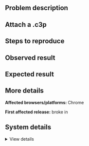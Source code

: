 ## Problem description



## Attach a .c3p



## Steps to reproduce



## Observed result



## Expected result



## More details



**Affected browsers/platforms:** Chrome

**First affected release:** broke in 

## System details

<details><summary>View details</summary>

Platform information
Product: Construct 3 r382 (beta)
Browser: Chrome 122.0.6261.95
Browser engine: Chromium
Context: browser
Operating system: Windows 11
Device type: desktop
Device pixel ratio: 1.5
Logical CPU cores: 16
Approx. device memory: 8 GB
User agent: Mozilla/5.0 (Windows NT 10.0; Win64; x64) AppleWebKit/537.36 (KHTML, like Gecko) Chrome/122.0.0.0 Safari/537.36
Language setting: en-US

Local storage
Storage quota (approx): 283 gb
Storage usage (approx): 96 mb (0%)
Persistant storage: Yes

Browser support notes
This list contains missing features that are not required, but could improve performance or user experience if supported.

Nothing is missing. Everything is OK!
WebGL information
Version string: WebGL 2.0 (OpenGL ES 3.0 Chromium)
Numeric version: 2
Supports NPOT textures: yes
Supports GPU profiling: no
Supports highp precision: yes
Vendor: Google Inc. (AMD)
Renderer: ANGLE (AMD, AMD Radeon(TM) Graphics (0x00001638) Direct3D11 vs_5_0 ps_5_0, D3D11)
Major performance caveat: no
Maximum texture size: 16384
Point size range: 1 to 1024
Extensions:

EXT_clip_control
EXT_color_buffer_float
EXT_color_buffer_half_float
EXT_conservative_depth
EXT_depth_clamp
EXT_disjoint_timer_query_webgl2
EXT_float_blend
EXT_polygon_offset_clamp
EXT_texture_compression_bptc
EXT_texture_compression_rgtc
EXT_texture_filter_anisotropic
EXT_texture_norm16
KHR_parallel_shader_compile
NV_shader_noperspective_interpolation
OES_draw_buffers_indexed
OES_texture_float_linear
OVR_multiview2
WEBGL_blend_func_extended
WEBGL_clip_cull_distance
WEBGL_compressed_texture_s3tc
WEBGL_compressed_texture_s3tc_srgb
WEBGL_debug_renderer_info
WEBGL_debug_shaders
WEBGL_lose_context
WEBGL_multi_draw
WEBGL_polygon_mode
WEBGL_provoking_vertex
Audio information
System sample rate: 48000 Hz
Output channels: 2
Output interpretation: speakers
Supported decode formats:

WebM Opus (audio/webm;codecs=opus)
WebM Vorbis (audio/webm;codecs=vorbis)
MPEG-4 Opus (audio/mp4;codecs=opus)
MPEG-4 AAC (audio/mp4;codecs=mp4a.40.2)
MP3 (audio/mpeg)
FLAC (audio/flac)
PCM WAV (audio/wav;codecs=1)
Supported encode formats:

WebM Opus (audio/webm;codecs=opus)
Video information
Supported decode formats:

WebM AV1 (video/webm;codecs=av01.0.00M.08)
WebM VP9 (video/webm;codecs=vp9)
WebM VP8 (video/webm;codecs=vp8)
MPEG-4 AV1 (video/mp4;codecs=av01.0.00M.08)
MPEG-4 H.265 (video/mp4;codecs=hev1.1.2.L93.B0)
MPEG-4 H.264 (video/mp4;codecs=avc1.420034)
Supported encode formats:

WebM AV1 (video/webm;codecs=av01.0.00M.08)
WebM VP9 (video/webm;codecs=vp9)
WebM VP8 (video/webm;codecs=vp8)
WebM H.264 (video/webm;codecs=avc1.420034)

</details>
